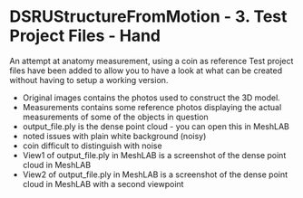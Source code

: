# DSRUStructureFromMotion - 3. Test Project Files - Hand
An attempt at anatomy measurement, using a coin as reference
Test project files have been added to allow you to have a look at what can be created without having to setup a working version.
* Original images contains the photos used to construct the 3D model.
* Measurements contains some reference photos displaying the actual measurements of some of the objects in question
* output_file.ply is the dense point cloud - you can open this in MeshLAB
* noted issues with plain white background (noisy)
* coin difficult to distinguish with noise
* View1 of output_file.ply in MeshLAB is a screenshot of the dense point cloud in MeshLAB
* View2 of output_file.ply in MeshLAB is a screenshot of the dense point cloud in MeshLAB with a second viewpoint
